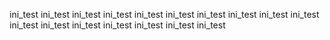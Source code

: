 ini_test
ini_test
ini_test
ini_test
ini_test
ini_test
ini_test
ini_test
ini_test
ini_test
ini_test
ini_test
ini_test
ini_test
ini_test
ini_test
ini_test
